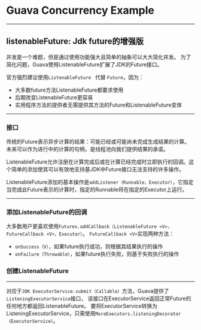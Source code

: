 # Guava Concurrency Example

------

## listenableFuture: Jdk future的增强版
并发是一个难题，但是通过使用功能强大且简单的抽象可以大大简化并发。
为了简化问题，Guava使用ListenableFuture扩展了JDK的Future接口。

官方强烈建议使用`ListenableFuture ` 代替 `Future`，因为：
* 大多数future方法ListenableFuture都要求使用
* 后期改变ListenableFuture更容易
* 实用程序方法的提供者无需提供其方法的Future和ListenableFuture变体

------

### 接口

传统的Future表示异步计算的结果：可能已经或可能尚未完成生成结果的计算。未来可以作为进行中的计算的句柄，是线程池向我们提供结果的承诺。

ListenableFuture允许注册在计算完成后或在计算已经完成时立即执行的回调。这个简单的添加使其可以有效地支持基JDK中Future接口无法支持的许多操作。

ListenableFuture添加的基本操作是`addListener（Runnable，Executor）`，它指定当完成此Future表示的计算时，指定的Runnable将在指定的Executor上运行。

------

### 添加ListenableFuture的回调
大多数用户更喜欢使用`Futures.addCallback（ListenableFuture <V>，FutureCallback <V>，Executor）`。 `FutureCallback <V>`实现两种方法：

* `onSuccess（V）`，如果future执行成功，则根据其结果执行的操作
* `onFailure（Throwable）`，如果future执行失败，则基于失败执行的操作

### 创建ListenableFuture

------

对应于`JDK ExecutorService.submit（Callable）`方法，Guava提供了`ListeningExecutorService`接口，
该接口在ExecutorService返回正常Future的任何地方都返回ListenableFuture。
要将ExecutorService转换为ListeningExecutorService，只需使用`MoreExecutors.listeningDecorator（ExecutorService）`。